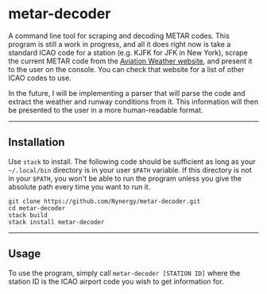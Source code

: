 # metar-decoder

A command line tool for scraping and decoding METAR codes. This program is still a work in progress, and all it does right now is take a standard ICAO code for a station (e.g. KJFK for JFK in New York), scrape the current METAR code from the [Aviation Weather website](https://aviationweather.gov/metar), and present it to the user on the console. You can check that website for a list of other ICAO codes to use.

In the future, I will be implementing a parser that will parse the code and extract the weather and runway conditions from it. This information will then be presented to the user in a more human-readable format.

--------------------------------------------------------------------------------

## Installation

Use `stack` to install. The following code should be sufficient as long as your `~/.local/bin` directory is in your user `$PATH` variable. If this directory is not in your `$PATH`, you won't be able to run the program unless you give the absolute path every time you want to run it.

```
git clone https://github.com/Nynergy/metar-decoder.git
cd metar-decoder
stack build
stack install metar-decoder
```

--------------------------------------------------------------------------------

## Usage

To use the program, simply call `metar-decoder [STATION ID]` where the station ID is the ICAO airport code you wish to get information for.
